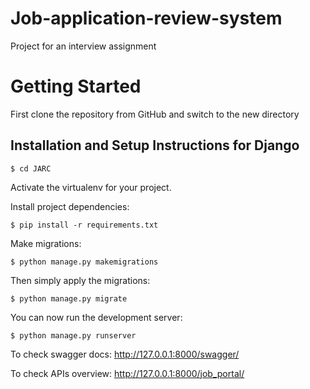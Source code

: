 # Job-application-review-system
Project for an interview assignment

# Getting Started

First clone the repository from GitHub and switch to the new directory

## Installation and Setup Instructions for Django

    $ cd JARC
    
Activate the virtualenv for your project.
    
Install project dependencies:

    $ pip install -r requirements.txt
    
Make migrations:

    $ python manage.py makemigrations

Then simply apply the migrations:

    $ python manage.py migrate
    

You can now run the development server:

    $ python manage.py runserver

To check swagger docs:
http://127.0.0.1:8000/swagger/

To check APIs overview:
http://127.0.0.1:8000/job_portal/
